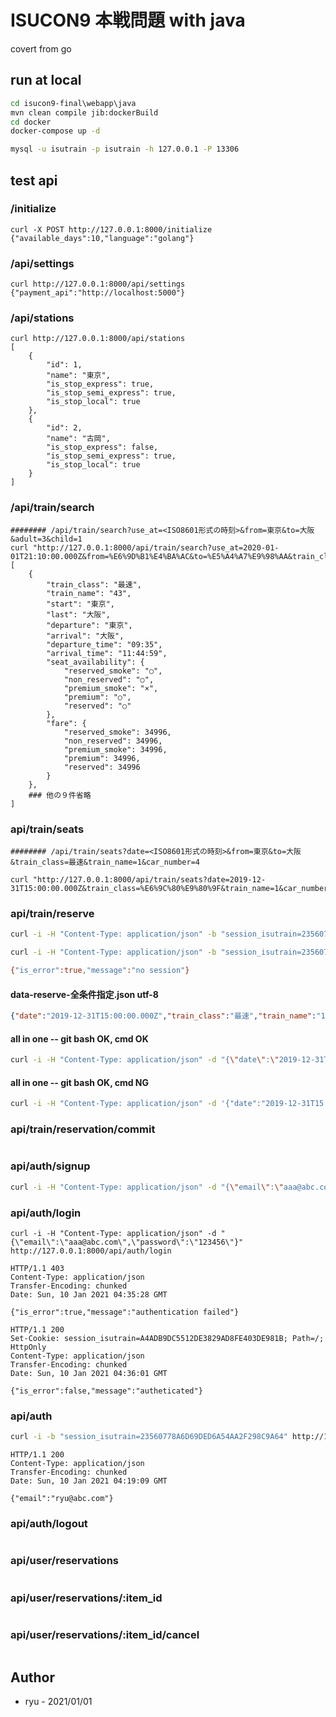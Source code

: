 # ISUCON9 本戦問題  with java

covert from go

## run at local

```bat
cd isucon9-final\webapp\java
mvn clean compile jib:dockerBuild
cd docker
docker-compose up -d

mysql -u isutrain -p isutrain -h 127.0.0.1 -P 13306
```



## test api

### /initialize

```
curl -X POST http://127.0.0.1:8000/initialize
{"available_days":10,"language":"golang"}
```

### /api/settings

```
curl http://127.0.0.1:8000/api/settings
{"payment_api":"http://localhost:5000"}
```

### /api/stations

```
curl http://127.0.0.1:8000/api/stations
[
    {
        "id": 1,
        "name": "東京",
        "is_stop_express": true,
        "is_stop_semi_express": true,
        "is_stop_local": true
    },
    {
        "id": 2,
        "name": "古岡",
        "is_stop_express": false,
        "is_stop_semi_express": true,
        "is_stop_local": true
    }
]
```

### /api/train/search

```
######## /api/train/search?use_at=<ISO8601形式の時刻>&from=東京&to=大阪&adult=3&child=1
curl "http://127.0.0.1:8000/api/train/search?use_at=2020-01-01T21:10:00.000Z&from=%E6%9D%B1%E4%BA%AC&to=%E5%A4%A7%E9%98%AA&train_class=%E6%9C%80%E9%80%9F&adult=3&child=1"
[
    {
        "train_class": "最速",
        "train_name": "43",
        "start": "東京",
        "last": "大阪",
        "departure": "東京",
        "arrival": "大阪",
        "departure_time": "09:35",
        "arrival_time": "11:44:59",
        "seat_availability": {
            "reserved_smoke": "○",
            "non_reserved": "○",
            "premium_smoke": "×",
            "premium": "○",
            "reserved": "○"
        },
        "fare": {
            "reserved_smoke": 34996,
            "non_reserved": 34996,
            "premium_smoke": 34996,
            "premium": 34996,
            "reserved": 34996
        }
    },
    ### 他の９件省略
]
```

### api/train/seats

```
######## /api/train/seats?date=<ISO8601形式の時刻>&from=東京&to=大阪&train_class=最速&train_name=1&car_number=4

curl "http://127.0.0.1:8000/api/train/seats?date=2019-12-31T15:00:00.000Z&train_class=%E6%9C%80%E9%80%9F&train_name=1&car_number=4&from=%E6%9D%B1%E4%BA%AC&to=%E5%A4%A7%E9%98%AA"
```

### api/train/reserve

```bash
curl -i -H "Content-Type: application/json" -b "session_isutrain=23560778A6D69DED6A54AA2F298C9A64" -d @data-reserve-全条件指定.json http://127.0.0.1:8000/api/train/reserve

curl -i -H "Content-Type: application/json" -b "session_isutrain=23560778A6D69DED6A54AA2F298C9A64" -d @data-reserve-全条件非指定.json  http://127.0.0.1:8000/api/train/reserve

{"is_error":true,"message":"no session"}
```

#### data-reserve-全条件指定.json     utf-8

```json
{"date":"2019-12-31T15:00:00.000Z","train_class":"最速","train_name":"1","car_number":4,"seat_class":"reserved","departure":"東京","arrival":"大阪","child":0,"adult":1,"column":"","seats":[{"row":1,"column":"E","class":"reserved","is_smoking_seat":false,"is_occupied":false,"text":"○","disabled":false,"selected":true}]}
```

#### all in one --  git bash OK,  cmd OK

```bash
curl -i -H "Content-Type: application/json" -d "{\"date\":\"2019-12-31T15:00:00.000Z\",\"train_class\":\"\u6700\u901f\",\"train_name\":\"1\",\"car_number\":4,\"seat_class\":\"reserved\",\"departure\":\"\u6771\u4eac\",\"arrival\":\"\u5927\u962a\",\"child\":0,\"adult\":1,\"column\":\"\",\"seats\":[{\"row\":1,\"column\":\"E\",\"class\":\"reserved\",\"is_smoking_seat\":false,\"is_occupied\":false,\"text\":\"\u25cb\",\"disabled\":false,\"selected\":true}]}" http://127.0.0.1:8000/api/train/reserve
```

#### all in one   -- git bash OK,  cmd NG

```bash
curl -i -H "Content-Type: application/json" -d '{"date":"2019-12-31T15:00:00.000Z","train_class":"\u6700\u901f","train_name":"1","car_number":4,"seat_class":"reserved","departure":"\u6771\u4eac","arrival":"\u5927\u962a","child":0,"adult":1,"column":"","seats":[{"row":1,"column":"E","class":"reserved","is_smoking_seat":false,"is_occupied":false,"text":"\u25cb","disabled":false,"selected":true}]}' http://127.0.0.1:8000/api/train/reserve
```





### api/train/reservation/commit

```

```



### api/auth/signup

```bash
curl -i -H "Content-Type: application/json" -d "{\"email\":\"aaa@abc.com\",\"password\":\"123456\"}" http://127.0.0.1:8000/api/auth/signup
```

### api/auth/login

```
curl -i -H "Content-Type: application/json" -d "{\"email\":\"aaa@abc.com\",\"password\":\"123456\"}"  http://127.0.0.1:8000/api/auth/login
```

```
HTTP/1.1 403
Content-Type: application/json
Transfer-Encoding: chunked
Date: Sun, 10 Jan 2021 04:35:28 GMT

{"is_error":true,"message":"authentication failed"}
```

```
HTTP/1.1 200
Set-Cookie: session_isutrain=A4ADB9DC5512DE3829AD8FE403DE981B; Path=/; HttpOnly
Content-Type: application/json
Transfer-Encoding: chunked
Date: Sun, 10 Jan 2021 04:36:01 GMT

{"is_error":false,"message":"autheticated"}
```

### api/auth

```bash
curl -i -b "session_isutrain=23560778A6D69DED6A54AA2F298C9A64" http://127.0.0.1:8000/api/auth
```
```
HTTP/1.1 200
Content-Type: application/json
Transfer-Encoding: chunked
Date: Sun, 10 Jan 2021 04:19:09 GMT

{"email":"ryu@abc.com"}
```

### api/auth/logout

```

```
### api/user/reservations

```

```
### api/user/reservations/:item_id

```

```
### api/user/reservations/:item_id/cancel

```

```





## Author

- ryu - 2021/01/01